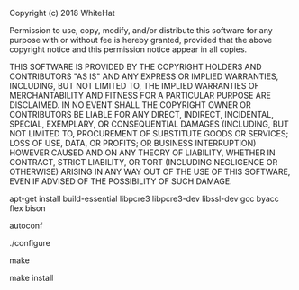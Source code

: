 Copyright (c) 2018 WhiteHat

Permission to use, copy, modify, and/or distribute this software for any
purpose with or without fee is hereby granted, provided that the above
copyright notice and this permission notice appear in all copies.

THIS SOFTWARE IS PROVIDED BY THE COPYRIGHT HOLDERS AND CONTRIBUTORS "AS IS" AND
ANY EXPRESS OR IMPLIED WARRANTIES, INCLUDING, BUT NOT LIMITED TO, THE IMPLIED
WARRANTIES OF MERCHANTABILITY AND FITNESS FOR A PARTICULAR PURPOSE ARE
DISCLAIMED. IN NO EVENT SHALL THE COPYRIGHT OWNER OR CONTRIBUTORS BE LIABLE FOR
ANY DIRECT, INDIRECT, INCIDENTAL, SPECIAL, EXEMPLARY, OR CONSEQUENTIAL DAMAGES
(INCLUDING, BUT NOT LIMITED TO, PROCUREMENT OF SUBSTITUTE GOODS OR SERVICES;
LOSS OF USE, DATA, OR PROFITS; OR BUSINESS INTERRUPTION) HOWEVER CAUSED AND ON
ANY THEORY OF LIABILITY, WHETHER IN CONTRACT, STRICT LIABILITY, OR TORT
(INCLUDING NEGLIGENCE OR OTHERWISE) ARISING IN ANY WAY OUT OF THE USE OF THIS
SOFTWARE, EVEN IF ADVISED OF THE POSSIBILITY OF SUCH DAMAGE.


apt-get install build-essential libpcre3 libpcre3-dev libssl-dev gcc byacc flex bison

autoconf

./configure

make

make install
